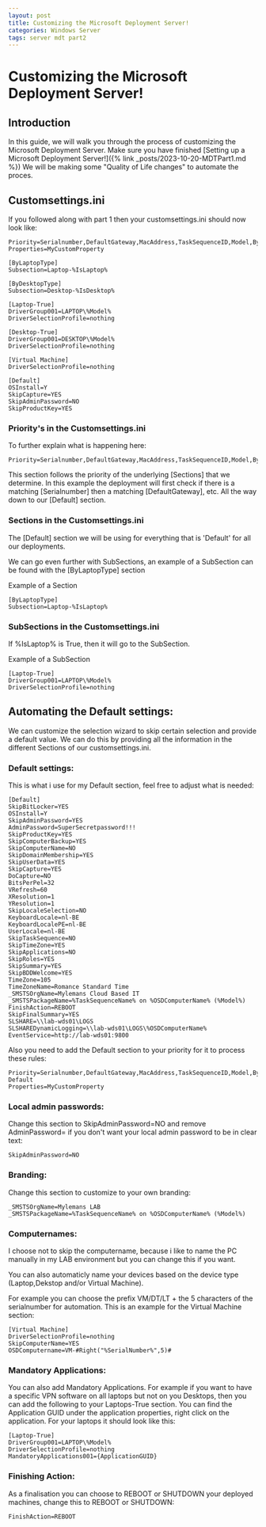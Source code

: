 ```yaml
---
layout: post
title: Customizing the Microsoft Deployment Server!
categories: Windows Server
tags: server mdt part2
---
```


# Customizing the Microsoft Deployment Server!

## Introduction

In this guide, we will walk you through the process of customizing the Microsoft Deployment Server. Make sure you have finished [Setting up a Microsoft Deployment Server!]({% link _posts/2023-10-20-MDTPart1.md %}) We will be making some "Quality of Life changes" to automate the proces.

## Customsettings.ini

If you followed along with part 1 then your customsettings.ini should now look like:

```
Priority=Serialnumber,DefaultGateway,MacAddress,TaskSequenceID,Model,ByLaptopType,ByDesktopType
Properties=MyCustomProperty

[ByLaptopType]
Subsection=Laptop-%IsLaptop%

[ByDesktopType]
Subsection=Desktop-%IsDesktop%

[Laptop-True]
DriverGroup001=LAPTOP\%Model%
DriverSelectionProfile=nothing

[Desktop-True]
DriverGroup001=DESKTOP\%Model%
DriverSelectionProfile=nothing

[Virtual Machine]
DriverSelectionProfile=nothing

[Default]
OSInstall=Y
SkipCapture=YES
SkipAdminPassword=NO
SkipProductKey=YES
```

### Priority's in the Customsettings.ini

To further explain what is happening here:

```
Priority=Serialnumber,DefaultGateway,MacAddress,TaskSequenceID,Model,ByLaptopType,ByDesktopType
```

This section follows the priority of the underlying [Sections] that we determine.
In this example the deployment will first check if there is a matching [Serialnumber] then a matching [DefaultGateway], etc. All the way down to our [Default] section.

### Sections in the Customsettings.ini

The [Default] section we will be using for everything that is 'Default' for all our deployments.

We can go even further with SubSections, an example of a SubSection can be found with the [ByLaptopType] section

Example of a Section

```
[ByLaptopType]
Subsection=Laptop-%IsLaptop%
```

### SubSections in the Customsettings.ini

If %IsLaptop% is True, then it will go to the SubSection.

Example of a SubSection
```
[Laptop-True]
DriverGroup001=LAPTOP\%Model%
DriverSelectionProfile=nothing
```

## Automating the Default settings:

We can customize the selection wizard to skip certain selection and provide a default value. We can do this by providing all the information in the different Sections of our customsettings.ini.

### Default settings:

This is what i use for my Default section, feel free to adjust what is needed:

```
[Default]
SkipBitLocker=YES
OSInstall=Y
SkipAdminPassword=YES
AdminPassword=SuperSecretpassword!!!
SkipProductKey=YES
SkipComputerBackup=YES
SkipComputerName=NO
SkipDomainMembership=YES
SkipUserData=YES
SkipCapture=YES
DoCapture=NO
BitsPerPel=32
VRefresh=60
XResolution=1
YResolution=1
SkipLocaleSelection=NO
KeyboardLocale=nl-BE
KeyboardLocalePE=nl-BE
UserLocale=nl-BE
SkipTaskSequence=NO
SkipTimeZone=YES
SkipApplications=NO
SkipRoles=YES
SkipSummary=YES
SkipBDDWelcome=YES
TimeZone=105
TimeZoneName=Romance Standard Time
_SMSTSOrgName=Mylemans Cloud Based IT
_SMSTSPackageName=%TaskSequenceName% on %OSDComputerName% (%Model%)
FinishAction=REBOOT
SkipFinalSummary=YES
SLSHARE=\\lab-wds01\LOGS
SLSHAREDynamicLogging=\\lab-wds01\LOGS\%OSDComputerName%
EventService=http://lab-wds01:9800
```

Also you need to add the Default section to your priority for it to process these rules:

```
Priority=Serialnumber,DefaultGateway,MacAddress,TaskSequenceID,Model,ByLaptopType,ByDesktopType, Default
Properties=MyCustomProperty
```

### Local admin passwords:

Change this section to SkipAdminPassword=NO and remove AdminPassword= if you don't want your local admin password to be in clear text:

```
SkipAdminPassword=NO
```

### Branding:

Change this section to customize to your own branding:

```
_SMSTSOrgName=Mylemans LAB
_SMSTSPackageName=%TaskSequenceName% on %OSDComputerName% (%Model%)
```

### Computernames:

I choose not to skip the computername, because i like to name the PC manually in my LAB environment but you can change this if you want.

You can also automaticly name your devices based on the device type (Laptop,Dekstop and/or Virtual Machine). 

For example you can choose the prefix VM/DT/LT + the 5 characters of the serialnumber for automation. This is an example for the Virtual Machine section:

```
[Virtual Machine]
DriverSelectionProfile=nothing
SkipComputerName=YES
OSDComputername=VM-#Right("%SerialNumber%",5)#
```

### Mandatory Applications:

You can also add Mandatory Applications.
For example if you want to have a specific VPN software on all laptops but not on you Desktops, then you can add the following to your Laptops-True section.
You can find the Application GUID under the application properties, right click on the application. For your laptops it should look like this:

```
[Laptop-True]
DriverGroup001=LAPTOP\%Model%
DriverSelectionProfile=nothing
MandatoryApplications001={ApplicationGUID}
```

### Finishing Action:

As a finalisation you can choose to REBOOT or SHUTDOWN your deployed machines, change this to REBOOT or SHUTDOWN:

```
FinishAction=REBOOT
```